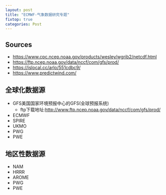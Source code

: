 ```yaml
---
layout: post
title: "ECMWF-气象数据研究专题"
fixtop: true
categories: Post
---
```

## Sources

- https://www.cpc.ncep.noaa.gov/products/wesley/wgrib2/netcdf.html
- https://ftp.ncep.noaa.gov/data/nccf/com/gfs/prod/
- https://islocal.cc/arlo/551cdbc9/
- https://www.predictwind.com/

## 全球化数据源

- GFS美国国家环境预报中心的GFS(全球预报系统)
  - ftp下载地址:http://www.ftp.ncep.noaa.gov/data/nccf/com/gfs/prod/
- ECMWF
- SPIRE
- UKMO
- PWG
- PWE

## 地区性数据源

- NAM
- HRRR
- AROME
- PWG
- PWE
